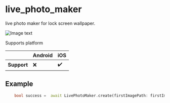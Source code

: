 # live_photo_maker

live photo maker for lock screen wallpaper.

![Image text](https://github.com/andfaraway/live_photo_maker/blob/master/example.gif)

Supports platform

|             | Android | iOS  | 
|-------------|---------|------|
| **Support** | ❌️ | ✔️ |


## Example
```dart
    bool success =  await LivePhotoMaker.create(firstImagePath: firstImagePath, secondImagePath: secondImagePath, width: movWidth, height: movHeight);
```




